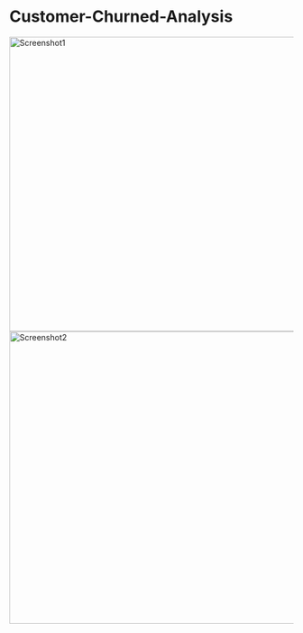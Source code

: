 # Customer-Churned-Analysis
<img width="522" alt="Screenshot1" src="https://github.com/pranavshintre/Customer-Churned-Analysis/assets/137601437/57849f10-3757-4ffc-bb31-34ae42d87a6e">
<img width="518" alt="Screenshot2" src="https://github.com/pranavshintre/Customer-Churned-Analysis/assets/137601437/64184adc-f0ba-4420-a10d-f7c819a6b998">
